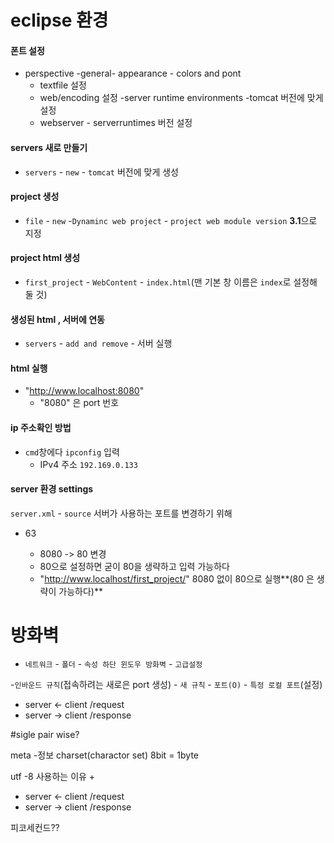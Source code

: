 # eclipse 환경 

#### 폰트 설정
- perspective -general- appearance - colors and pont
  - textfile 설정
  - web/encoding 설정
  -server runtime environments -tomcat 버전에 맞게 설정
  - webserver - serverruntimes 버전 설정

#### servers 새로 만들기 
- `servers` - `new` - `tomcat` 버전에 맞게 생성 

#### project 생성
- `file` - `new` -`Dynaminc web project` - `project web module version` **3.1**으로 지정


#### project html 생성
- `first_project`  - `WebContent` - `index.html`(맨 기본 창 이름은 `index`로 설정해 둘 것)



#### 생성된 html , 서버에 연동 
- `servers` - `add and remove`   - 서버 실행


#### html 실행
- "http://www.localhost:8080" 
  - "8080" 은 port 번호

#### ip 주소확인 방법
- `cmd`창에다  `ipconfig` 입력 
  - IPv4 주소 `192.169.0.133`

#### server 환경 settings

`server.xml` - `source`
서버가 사용하는 포트를 변경하기 위해
- 63  <Connector connectionTimeout="20000" port="8080" protocol="HTTP/1.1" redirectPort="8443"/>
  - 8080 -> 80 변경
  - 80으로 설정하면 굳이 80을 생략하고 입력 가능하다
  - "http://www.localhost/first_project/"  8080 없이 80으로 실행**(80 은 생략이 가능하다)**

# 방화벽

- `네트워크` - `폴더` - `속성 하단 윈도우 방화벽` - `고급설정`

-`인바운드 규칙`(접속하려는 새로은 port 생성) - `새 규칙` - `포트(O)` - `특정 로컬 포트`(설정)




- server   <-  client  /request
- server	 ->	 client  /response


#sigle pair wise?

meta -정보 charset(charactor set) 
8bit = 1byte

utf -8  사용하는 이유
+
- server   <-  client  /request
- server	 ->	 client  /response

피코세컨드??

